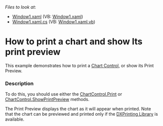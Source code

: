 <!-- default file list -->
*Files to look at*:

* [Window1.xaml](./CS/Window1.xaml) (VB: [Window1.xaml](./VB/Window1.xaml))
* [Window1.xaml.cs](./CS/Window1.xaml.cs) (VB: [Window1.xaml.vb](./VB/Window1.xaml.vb))
<!-- default file list end -->
# How to print a chart and show Its print preview

This example demonstrates how to print a [Chart Control](https://docs.devexpress.com/WPF/117736/controls-and-libraries/charts-suite/chart-control), or show its Print Preview.

### Description

To do this, you should use either the [ChartControl.Print](https://docs.devexpress.com/WPF/DevExpress.Xpf.Charts.ChartControlBase.Print.overloads) or [ChartControl.ShowPrintPreview](https://docs.devexpress.com/WPF/DevExpress.Xpf.Charts.ChartControlBase.ShowPrintPreview.overloads) methods.

The Print Preview displays the chart as it will appear when printed. Note that the chart can be previewed and printed only if the [DXPrinting Library](https://docs.devexpress.com/WPF/7411/common-concepts/printing-and-exporting/printing-overview) is available.
